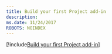```yaml
---
title: Build your first Project add-in
description: 
ms.date: 11/24/2017
ROBOTS: NOINDEX
---
```


[!include[Build your first Project add-in](../includes/file-get-started-project.md)]